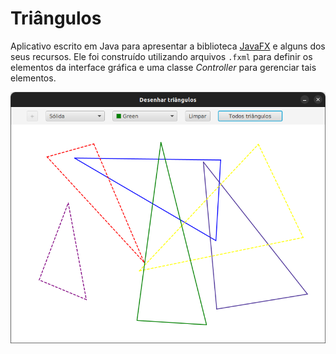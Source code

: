 # Triângulos

Aplicativo escrito em Java para apresentar a biblioteca [JavaFX](https://openjfx.io/) e alguns dos seus recursos. Ele foi construído utilizando arquivos `.fxml` para definir os elementos da interface gráfica e uma classe *Controller* para gerenciar tais elementos.

<img src="doc/tela.png" alt="Tela do aplicativo" width="600"/>